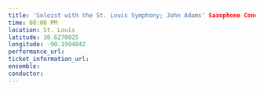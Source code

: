 ```yaml
---
title: 'Soloist with the St. Louis Symphony; John Adams' Saxophone Concerto'
time: 08:00 PM
location: St. Louis
latitude: 38.6270025
longitude: -90.1994042
performance_url: 
ticket_information_url: 
ensemble: 
conductor: 
---
```

